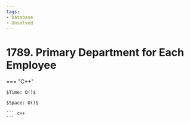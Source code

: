 ```yaml
---
tags:
- Database
- Unsolved
---
```



# 1789. Primary Department for Each Employee

=== "C++"

    $Time: O()$

    $Space: O()$

    ``` c++
    ```